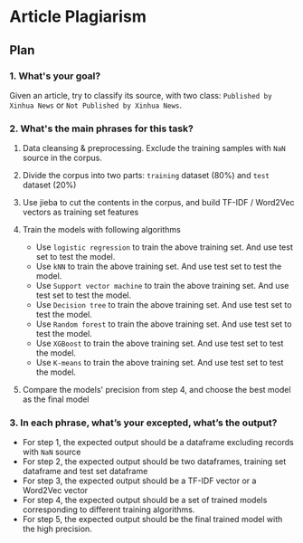 # Article Plagiarism

## Plan

### 1. What's your goal?    
Given an article, try to classify its source, with two class: `Published by Xinhua News` or `Not Published by Xinhua News`.

### 2. What's the main phrases for this task?    

1. Data cleansing & preprocessing. Exclude the training samples with `NaN` source in the corpus.  

2. Divide the corpus into two parts: `training` dataset (80%) and `test` dataset (20%)

3. Use jieba to cut the contents in the corpus, and build TF-IDF / Word2Vec vectors as training set features

4. Train the models with following algorithms
    * Use `logistic regression` to train the above training set. And use test set to test the model.
    * Use `kNN` to train the above training set. And use test set to test the model.
    * Use `Support vector machine` to train the above training set. And use test set to test the model.
    * Use `Decision tree` to train the above training set. And use test set to test the model.
    * Use `Random forest` to train the above training set. And use test set to test the model.
    * Use `XGBoost` to train the above training set. And use test set to test the model.
    * Use `K-means` to train the above training set. And use test set to test the model.

5. Compare the models' precision from step 4, and choose the best model as the final model

### 3. In each phrase, what’s your excepted, what’s the output?

* For step 1, the expected output should be a dataframe excluding records with `NaN` source
* For step 2, the expected output should be two dataframes, training set dataframe and test set dataframe
* For step 3, the expected output should be a TF-IDF vector or a Word2Vec vector
* For step 4, the expected output should be a set of trained models corresponding to different training algorithms.
* For step 5, the expected output should be the final trained model with the high precision.
